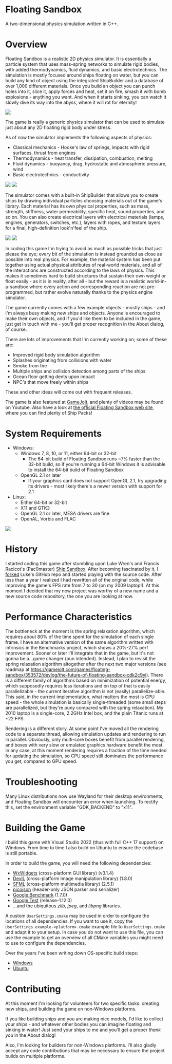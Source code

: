 # Floating Sandbox
A two-dimensional physics simulation written in C++.

# Overview
Floating Sandbox is a realistic 2D physics simulator. It is essentially a particle system that uses mass-spring networks to simulate rigid bodies, with added thermodynamics, fluid dynamics, and basic electrotechnics. The simulation is mostly focused around ships floating on water, but you can build any kind of object using the integrated ShipBuilder and a database of over 1,000 different materials. Once you build an object you can punch holes into it, slice it, apply forces and heat, set it on fire, smash it with bomb explosions - anything you want. And when it starts sinking, you can watch it slowly dive its way into the abyss, where it will rot for eternity!

<img src="https://i.imgur.com/c8fTsgY.png">

The game is really a generic physics simulator that can be used to simulate just about any 2D floating rigid body under stress.

As of now the simulator implements the following aspects of physics:
- Classical mechanics - Hooke's law of springs, impacts with rigid surfaces, thrust from engines
- Thermodynamics - heat transfer, dissipation, combustion, melting
- Fluid dynamics - buoyancy, drag, hydrostatic and atmospheric pressure, wind
- Basic electrotechnics - conductivity

<img src="https://i.imgur.com/kovxCty.png">
<img src="https://i.imgur.com/XHw3Jrl.png">

The simulator comes with a built-in ShipBuilder that allows you to create ships by drawing individual particles choosing materials out of the game's library. Each material has its own physical properties, such as mass, strength, stiffness, water permeability, specific heat, sound properties, and so on. You can also create electrical layers with electrical materials (lamps, engines, generators, switches, etc.), layers with ropes, and texture layers for a final, high-definition look'n'feel of the ship.

<img src="https://i.imgur.com/lSUj90c.png">
<img src="https://imgur.com/E0X3n93.png">

In coding this game I'm trying to avoid as much as possible tricks that just please the eye; every bit of the simulation is instead grounded as close as possible into real physics. For example, the material system has been put together using actual physical attributes of real-world materials, and all of the interactions are constructed according to the laws of physics. This makes it sometimes hard to build structures that sustain their own weight or float easily - as it is in reality, after all - but the reward is a realistic world-in-a-sandbox where every action and corresponding reaction are not pre-programmed, but rather evolve naturally thanks to the physics engine simulator.

The game currently comes with a few example objects - mostly ships - and I'm always busy making new ships and objects. Anyone is encouraged to make their own objects, and if you'd like them to be included in the game, just get in touch with me - you'll get proper recognition in the About dialog, of course.

There are lots of improvements that I'm currently working on; some of these are:
- Improved rigid body simulation algorithm
- Splashes originating from collisions with water
- Smoke from fire
- Multiple ships and collision detection among parts of the ships
- Ocean floor getting dents upon impact
- NPC's that move freely within ships

These and other ideas will come out with frequent releases.

The game is also featured at [GameJolt](https://gamejolt.com/games/floating-sandbox/353572), and plenty of videos may be found on Youtube. Also have a look at [the official Floating Sandbox web site](https://floatingsandbox.com/), where you can find plenty of Ship Packs!

# System Requirements
- Windows:
	- Windows 7, 8, 10, or 11, either 64-bit or 32-bit
		- The 64-bit build of Floating Sandbox runs ~7% faster than the 32-bit build, so if you're running a 64-bit Windows it is advisable to install the 64-bit build of Floating Sandbox
	- OpenGL 2.1 or later
		- If your graphics card does not support OpenGL 2.1, try upgrading its drivers - most likely there's a newer version with support for 2.1
- Linux:
	- Either 64-bit or 32-bit
	- X11 and GTK3
	- OpenGL 2.1 or later, MESA drivers are fine
	- OpenAL, Vorbis and FLAC

<img src="https://i.imgur.com/6LOVsqX.jpg">

# History
I started coding this game after stumbling upon Luke Wren's and Francis Racicot's (Pac0master) [Ship Sandbox](https://github.com/Wren6991/Ship-Sandbox). After becoming fascinated by it, I [forked](https://github.com/GabrieleGiuseppini/Ship-Sandbox) Luke's GitHub repo and started playing with the source code. After less than a year I realized I had rewritten all of the original code, while improving the game's FPS rate from 7 to 30 (on my 2009 laptop!). At this moment I decided that my new project was worthy of a new name and a new source code repository, the one you are looking at now.

# Performance Characteristics
The bottleneck at the moment is the spring relaxation algorithm, which requires about 80% of the time spent for the simulation of each single frame. I have an alternative version of the same algorithm written with intrinsics in the Benchmarks project, which shows a 20%-27% perf improvement. Sooner or later I'll integrate that in the game, but it's not gonna be a...game changer (pun intended). Instead, I plan to revisit the spring relaxation algorithm altogether after the next two major versions (see roadmap at https://gamejolt.com/games/floating-sandbox/353572/devlog/the-future-of-floating-sandbox-cdk2c9yi). There is a different family of algorithms based on minimization of potential energy, which supposedly requires less iterations and on top of that is easily parallelizable - the current iterative algorithm is not (easily) parallelize-able.
This said, in the current implementation, what matters the most is CPU speed - the whole simulation is basically single-threaded (some small steps are parallelized, but they're puny compared with the spring relaxation). My 2010 laptop is a single-core, 2.2GHz Intel box, and the plain Titanic runs at ~22 FPS.

Rendering is a different story. At some point I've moved all the rendering code to a separate thread, allowing simulation updates and rendering to run in parallel. Obviously, only multi-core boxes benefit from parallel rendering, and boxes with very slow or emulated graphics hardware benefit the most. In any case, at this moment rendering requires a fraction of the time needed for updating the simulation, so CPU speed still dominates the performance you get, compared to GPU speed.

# Troubleshooting
Many Linux distributions now use Wayland for their desktop environments, and Floating Sandbox will encounter an error when launching. To rectify this, set the environment variable "GDK_BACKEND" to "x11".

# Building the Game
I build this game with Visual Studio 2022 (thus with full C++ 17 support) on Windows. From time to time I also build on Ubuntu to ensure the codebase is still portable.

In order to build the game, you will need the following dependencies:
- <a href="https://www.wxwidgets.org/">WxWidgets</a> (cross-platform GUI library) (v3.1.4)
- <a href="http://openil.sourceforge.net/">DevIL</a> (cross-platform image manipulation library) (1.8.0)
- <a href="https://www.sfml-dev.org/index.php">SFML</a> (cross-platform multimedia library) (2.5.1)
- <a href="https://github.com/kazuho/picojson">picojson</a> (header-only JSON parser and serializer)
- <a href="https://github.com/google/benchmark">Google Benchmark</a> (1.7.0)
- <a href="https://github.com/google/googletest/">Google Test</a> (release-1.12.0)
- ...and the ubiquitous _zlib_, _jpeg_, and _libpng_ libraries.

A custom `UserSettings.cmake` may be used in order to configure the locations of all dependencies. If you want to use it, copy the `UserSettings.example-<platform>.cmake` example file to `UserSettings.cmake` and adapt it to your setup. In case you do not want to use this file, you can use the example to get an overview of all CMake variables you might need to use to configure the dependencies.

Over the years I've been writing down OS-specific build steps:
- [Windows](https://github.com/GabrieleGiuseppini/Floating-Sandbox/blob/master/BUILD-Windows.md)
- [Ubuntu](https://github.com/GabrieleGiuseppini/Floating-Sandbox/blob/master/BUILD-Ubuntu.md)

# Contributing
At this moment I'm looking for volunteers for two specific tasks: creating new ships, and building the game on non-Windows platforms.

If you like building ships and you are making nice models, I'd like to collect your ships - and whatever other bodies you can imagine floating and sinking in water! Just send your ships to me and you'll get a proper *thank you* in the About dialog!

Also, I'm looking for builders for non-Windows platforms. I'll also gladly accept any code contributions that may be necessary to ensure the project builds on multiple platforms.